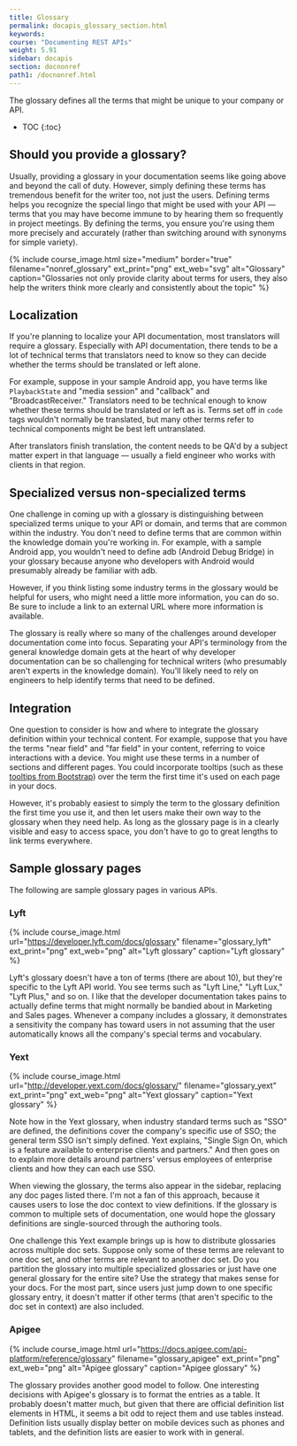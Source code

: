 ```yaml
---
title: Glossary
permalink: docapis_glossary_section.html
keywords:
course: "Documenting REST APIs"
weight: 5.91
sidebar: docapis
section: docnonref
path1: /docnonref.html
---
```


The glossary defines all the terms that might be unique to your company or API.

* TOC
{:toc}

## Should you provide a glossary?

Usually, providing a glossary in your documentation seems like going above and beyond the call of duty. However, simply defining these terms has tremendous benefit for the writer too, not just the users. Defining terms helps you recognize the special lingo that might be used with your API &mdash; terms that you may have become immune to by hearing them so frequently in project meetings. By defining the terms, you ensure you're using them more precisely and accurately (rather than switching around with synonyms for simple variety).

{% include course_image.html size="medium" border="true" filename="nonref_glossary" ext_print="png" ext_web="svg" alt="Glossary" caption="Glossaries not only provide clarity about terms for users, they also help the writers think more clearly and consistently about the topic" %}

## Localization

If you're planning to localize your API documentation, most translators will require a glossary. Especially with API documentation, there tends to be a lot of technical terms that translators need to know so they can decide whether the terms should be translated or left alone.

For example, suppose in your sample Android app, you have terms like `PlaybackState` and "media session" and "callback" and "BroadcastReceiver." Translators need to be technical enough to know whether these terms should be translated or left as is. Terms set off in `code` tags wouldn't normally be translated, but many other terms refer to technical components might be best left untranslated.

After translators finish translation, the content needs to be QA'd by a subject matter expert in that language &mdash; usually a field engineer who works with clients in that region.

## Specialized versus non-specialized terms

One challenge in coming up with a glossary is distinguishing between specialized terms unique to your API or domain, and terms that are common within the industry. You don't need to define terms that are common within the knowledge domain you're working in. For example, with a sample Android app, you wouldn't need to define adb (Android Debug Bridge) in your glossary because anyone who developers with Android would presumably already be familiar with adb.

However, if you think listing some industry terms in the glossary would be helpful for users, who might need a little more information, you can do so. Be sure to include a link to an external URL where more information is available.

The glossary is really where so many of the challenges around developer documentation come into focus. Separating your API's terminology from the general knowledge domain gets at the heart of why developer documentation can be so challenging for technical writers (who presumably aren't experts in the knowledge domain). You'll likely need to rely on engineers to help identify terms that need to be defined.

## Integration

One question to consider is how and where to integrate the glossary definition within your technical content. For example, suppose that you have the terms "near field" and "far field" in your content, referring to voice interactions with a device. You might use these terms in a number of sections and different pages. You could incorporate tooltips (such as these [tooltips from Bootstrap](https://getbootstrap.com/docs/4.1/components/tooltips/)) over the term the first time it's used on each page in your docs.

However, it's probably easiest to simply the term to the glossary definition the first time you use it, and then let users make their own way to the glossary when they need help. As long as the glossary page is in a clearly visible and easy to access space, you don't have to go to great lengths to link terms everywhere.

## Sample glossary pages

The following are sample glossary pages in various APIs.

### Lyft

{% include course_image.html url="https://developer.lyft.com/docs/glossary" filename="glossary_lyft" ext_print="png" ext_web="png" alt="Lyft glossary" caption="Lyft glossary" %}

Lyft's glossary doesn't have a ton of terms (there are about 10), but they're specific to the Lyft API world. You see terms such as "Lyft Line," "Lyft Lux," "Lyft Plus," and so on. I like that the developer documentation takes pains to actually define terms that might normally be bandied about in Marketing and Sales pages. Whenever a company includes a glossary, it demonstrates a sensitivity the company has toward users in not assuming that the user automatically knows all the company's special terms and vocabulary.

### Yext

{% include course_image.html url="http://developer.yext.com/docs/glossary/" filename="glossary_yext"  ext_print="png" ext_web="png" alt="Yext glossary" caption="Yext glossary" %}

Note how in the Yext glossary, when industry standard terms such as "SSO" are defined, the definitions cover the company's specific use of SSO; the general term SSO isn't simply defined. Yext explains, "Single Sign On, which is a feature available to enterprise clients and partners." And then goes on to explain more details around partners' versus employees of enterprise clients and how they can each use SSO.

When viewing the glossary, the terms also appear in the sidebar, replacing any doc pages listed there. I'm not a fan of this approach, because it causes users to lose the doc context to view definitions. If the glossary is common to multiple sets of documentation, one would hope the glossary definitions are single-sourced through the authoring tools.

One challenge this Yext example brings up is how to distribute glossaries across multiple doc sets. Suppose only some of these terms are relevant to one doc set, and other terms are relevant to another doc set. Do you partition the glossary into multiple specialized glossaries or just have one general glossary for the entire site? Use the strategy that makes sense for your docs. For the most part, since users just jump down to one specific glossary entry, it doesn't matter if other terms (that aren't specific to the doc set in context) are also included.

### Apigee

{% include course_image.html url="https://docs.apigee.com/api-platform/reference/glossary" filename="glossary_apigee" ext_print="png" ext_web="png" alt="Apigee glossary" caption="Apigee glossary" %}

The glossary provides another good model to follow. One interesting decisions with Apigee's glossary is to format the entries as a table. It probably doesn't matter much, but given that there are official definition list elements in HTML, it seems a bit odd to reject them and use tables instead. Definition lists usually display better on mobile devices such as phones and tablets, and the definition lists are easier to work with in general.
